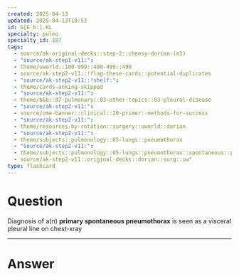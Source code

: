 ```yaml
---
created: 2025-04-13
updated: 2025-04-13T10:53
id: G[E`b:].KL
specialty: pulmo
specialty_id: 187
tags:
  - source/ak-original-decks::step-2::cheesy-dorian-(m3)
  - "source/ak-step1-v11:": 
  - theme/uworld::100-999::400-499::490
  - source/ak-step2-v11::!flag-these-cards::potential-duplicates
  - "source/ak-step2-v11::!shelf:": 
  - theme/cards-anking-skipped
  - "source/ak-step2-v11:": 
  - theme/b&b::07-pulmonary::03-other-topics::03-pleural-disease
  - "source/ak-step2-v11:": 
  - source/ome-banner::clinical::20-primer:-methods-for-success
  - "source/ak-step2-v11:": 
  - theme/resources-by-rotation::surgery::uworld::dorian
  - "source/ak-step2-v11:": 
  - theme/subjects::pulmonology::05-lungs::pneumothorax
  - "source/ak-step2-v11:": 
  - theme/subjects::pulmonology::05-lungs::pneumothorax::spontaneous::primary
  - source/ak-step2-v11::original-decks::dorian::surg::uw"
type: flashcard
---
```


# Question
Diagnosis of a(n) **primary spontaneous pneumothorax** is seen as a visceral pleural line on chest-xray

---

# Answer
